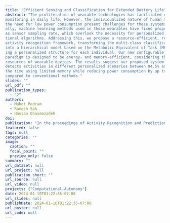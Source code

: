 ```yaml
---
title: "Efficient Sensing and Classification for Extended Battery Life"
abstract: "The proliferation of wearable technologies has facilitated continuous health
monitoring in daily life. However, the individualized nature of human movement and
the need for low power consumption present challenges for these systems. Tradition-
ally, machine learning methods used in these wearables have fixed properties, such
as sensor sampling rate, which overlook the necessity for personalized computa-
tional algorithms. Addressing this, we propose a resource-efficient, real-time human
activity recognition framework, transforming the multi-class classification problem
into a hierarchical model based on the Metabolic Equivalent of Task (MET), creat-
ing a personalized structure for each individual. Our new configurable classification
paradigm is designed to be energy- and memory-efficient, considering the limited
resources of wearable devices. The results suggest our proposed system accurately
detects activities in different personalized scenarios between 94.5% and 96.9% of
the time using limited memory while reducing power consumption by up to 17.2%
compared to conventional methods."
slides: ""
url_pdf: ""
publication_types:
  - "2"
authors:
  - Mahdi Pedram
  - Ramesh Sah
  - Hassan Ghasemzadeh
doi: 
publication: "In the proceedings of Activity Recognition and Prediction for Smart IoT Environments, Springer"
featured: false
tags: null
categories: ""
image:
  caption: ""
  focal_point: ""
  preview_only: false
summary: ""
url_dataset: null
url_project: null
publication_short: ""
url_source: null
url_video: null
projects: ["Computational-Autonomy"]
date: 2024-01-10T01:22:35-07:00
url_slides: null
publishDate: 2024-01-10T01:22:35-07:00
url_poster: null
url_code: null
---
```


<!-- Mahdi Pedram, Ramesh Sah, Hassan Ghasemzadeh, Efficient Sensing and Classification for Extended Battery Life, In the Proceedings of Activity Recognition and Prediction for Smart IoT Environments, Edited by Raffaele Gravina and Antonella Guzzo, Springer, 2024. -->